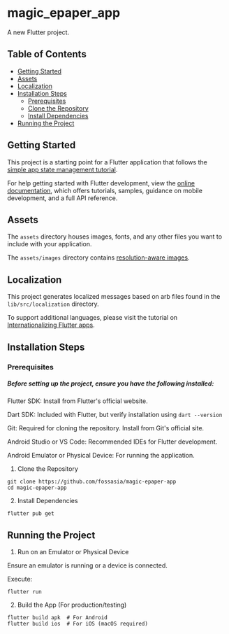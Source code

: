 # magic_epaper_app

A new Flutter project.

## Table of Contents
- [Getting Started](#getting-started)
- [Assets](#assets)
- [Localization](#localization)
- [Installation Steps](#installation-steps)
  - [Prerequisites](#prerequisites)
  - [Clone the Repository](#clone-the-repository)
  - [Install Dependencies](#install-dependencies)
- [Running the Project](#running-the-project)


## Getting Started

This project is a starting point for a Flutter application that follows the
[simple app state management
tutorial](https://flutter.dev/to/state-management-sample).

For help getting started with Flutter development, view the
[online documentation](https://docs.flutter.dev), which offers tutorials,
samples, guidance on mobile development, and a full API reference.

## Assets

The `assets` directory houses images, fonts, and any other files you want to
include with your application.

The `assets/images` directory contains [resolution-aware
images](https://flutter.dev/to/resolution-aware-images).

## Localization

This project generates localized messages based on arb files found in
the `lib/src/localization` directory.

To support additional languages, please visit the tutorial on
[Internationalizing Flutter apps](https://flutter.dev/to/internationalization).

## Installation Steps

### Prerequisites

##### Before setting up the project, ensure you have the following installed:

Flutter SDK: Install from Flutter's official website.

Dart SDK: Included with Flutter, but verify installation using ```dart --version```

Git: Required for cloning the repository. Install from Git's official site.

Android Studio or VS Code: Recommended IDEs for Flutter development.

Android Emulator or Physical Device: For running the application.


1. Clone the Repository
```
git clone https://github.com/fossasia/magic-epaper-app
cd magic-epaper-app
```

2. Install Dependencies
```
flutter pub get
```

## Running the Project

1. Run on an Emulator or Physical Device

Ensure an emulator is running or a device is connected.

Execute:
```
flutter run
```
2. Build the App (For production/testing)
```
flutter build apk  # For Android
flutter build ios  # For iOS (macOS required)
```
